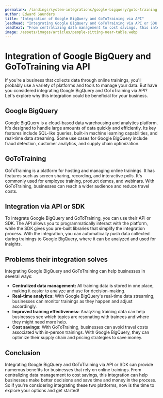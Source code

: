 ```yaml
---
permalink: /landings/system-integrations/google-bigquery/goto-training
author: Edward Saunders
title: "Integration of Google BigQuery and GoToTraining via API"
leadhead: "Integrating Google BigQuery and GoToTraining via API or SDK can provide numerous benefits for businesses that rely on online trainings"
leadtext: "From centralizing data management to cost savings, this integration can help businesses make better decisions and save time and money in the process. So if you're considering integrating these two platforms, now is the time to explore your options and get started!"
image: /assets/images/articles/people-sitting-near-table.webp
---
```

<div class="arttext">    <h1>Integration of Google BigQuery and GoToTraining via API</h1>
    <p>If you're a business that collects data through online trainings, you'll probably use a variety of platforms and tools to manage your data. But have you considered integrating Google BigQuery and GoToTraining via API? Let's explore why this integration could be beneficial for your business.</p>
    <h2>Google BigQuery</h2>
    <p>Google BigQuery is a cloud-based data warehousing and analytics platform. It's designed to handle large amounts of data quickly and efficiently. Its key features include SQL-like queries, built-in machine learning capabilities, and real-time data streaming. Some use cases for Google BigQuery include fraud detection, customer analytics, and supply chain optimization.</p>
    <h2>GoToTraining</h2>
    <p>GoToTraining is a platform for hosting and managing online trainings. It has features such as screen sharing, recording, and interactive polls. It's commonly used for employee training, product demos, and webinars. With GoToTraining, businesses can reach a wider audience and reduce travel costs.</p>
    <h2>Integration via API or SDK</h2>
    <p>To integrate Google BigQuery and GoToTraining, you can use their API or SDK. The API allows you to programmatically interact with the platform, while the SDK gives you pre-built libraries that simplify the integration process. With the integration, you can automatically push data collected during trainings to Google BigQuery, where it can be analyzed and used for insights.</p>
    <h2>Problems their integration solves</h2>
    <p>Integrating Google BigQuery and GoToTraining can help businesses in several ways:</p>
    <ul>
      <li><b>Centralized data management:</b> All training data is stored in one place, making it easier to analyze and use for decision-making.</li>
      <li><b>Real-time analytics:</b> With Google BigQuery's real-time data streaming, businesses can monitor trainings as they happen and adjust accordingly.</li>
      <li><b>Improved training effectiveness:</b> Analyzing training data can help businesses see which topics are resonating with trainees and where they might need more help.</li>
      <li><b>Cost savings:</b> With GoToTraining, businesses can avoid travel costs associated with in-person trainings. With Google BigQuery, they can optimize their supply chain and pricing strategies to save money.</li>
    </ul>
    <h2>Conclusion</h2>
    <p>Integrating Google BigQuery and GoToTraining via API or SDK can provide numerous benefits for businesses that rely on online trainings. From centralizing data management to cost savings, this integration can help businesses make better decisions and save time and money in the process. So if you're considering integrating these two platforms, now is the time to explore your options and get started!</p>
</div>